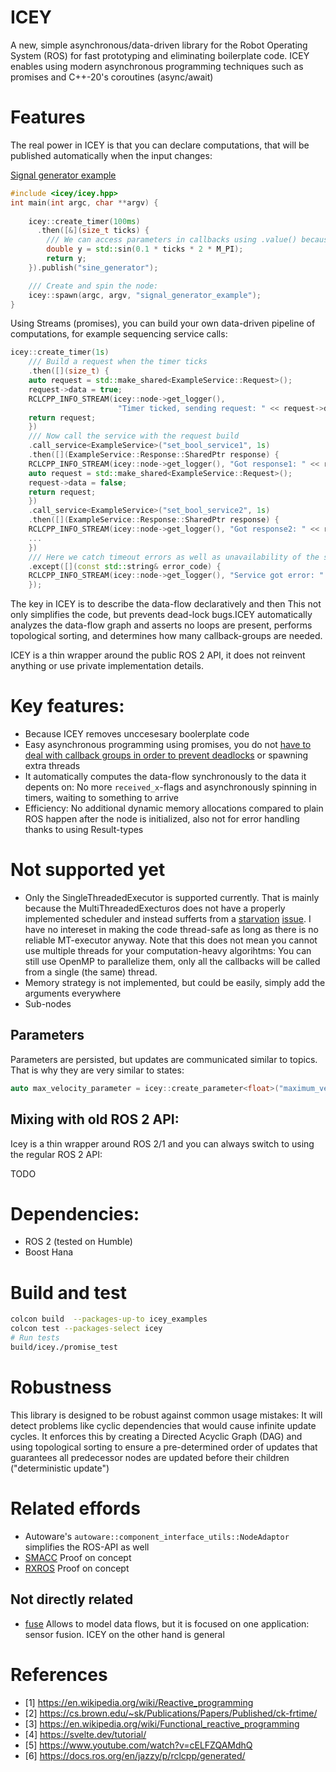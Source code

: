 # ICEY 

A new, simple asynchronous/data-driven library for the Robot Operating System (ROS) for fast prototyping and eliminating boilerplate code.
ICEY enables using modern asynchronous programming techniques such as promises and C++-20's coroutines (async/await)

# Features 

The real power in ICEY is that you can declare computations, that will  be published automatically when the input changes: 

[Signal generator example](examples/signal_generator.cpp)
```cpp
#include <icey/icey.hpp>
int main(int argc, char **argv) {
    
    icey::create_timer(100ms)
      .then([&](size_t ticks) {
        /// We can access parameters in callbacks using .value() because parameters are always initialized first.
        double y = std::sin(0.1 * ticks * 2 * M_PI);
        return y;
    }).publish("sine_generator");

    /// Create and spin the node:
    icey::spawn(argc, argv, "signal_generator_example"); 
}
```

Using Streams (promises), you can build your own data-driven pipeline of computations, for example sequencing service calls: 

```cpp
icey::create_timer(1s)
    /// Build a request when the timer ticks
    .then([](size_t) {
    auto request = std::make_shared<ExampleService::Request>();
    request->data = true;
    RCLCPP_INFO_STREAM(icey::node->get_logger(),
                        "Timer ticked, sending request: " << request->data);
    return request;
    })
    /// Now call the service with the request build
    .call_service<ExampleService>("set_bool_service1", 1s)
    .then([](ExampleService::Response::SharedPtr response) {
    RCLCPP_INFO_STREAM(icey::node->get_logger(), "Got response1: " << response->success);
    auto request = std::make_shared<ExampleService::Request>();
    request->data = false;
    return request;
    })
    .call_service<ExampleService>("set_bool_service2", 1s)
    .then([](ExampleService::Response::SharedPtr response) {
    RCLCPP_INFO_STREAM(icey::node->get_logger(), "Got response2: " << response->success);
    ...
    })
    /// Here we catch timeout errors as well as unavailability of the service:
    .except([](const std::string& error_code) {
    RCLCPP_INFO_STREAM(icey::node->get_logger(), "Service got error: " << error_code);
    });
```     

The key in ICEY is to describe the data-flow declaratively and then 
This not only simplifies the code, but prevents dead-lock bugs.ICEY automatically analyzes the data-flow graph and asserts no loops are present, performs topological sorting, and determines how many callback-groups are needed.

ICEY is a thin wrapper around the public ROS 2 API, it does not reinvent anything or use private implementation details.

# Key features: 

- Because ICEY removes unccesesary boolerplate code
- Easy asynchronous programming using promises, you do not [have to deal with callback groups in order to prevent deadlocks](https://docs.ros.org/en/jazzy/How-To-Guides/Using-callback-groups.html) or spawning extra threads
- It automatically computes the data-flow synchronously to the data it depents on: No more `received_x`-flags and asynchronously spinning in timers, waiting to something to arrive 
- Efficiency: No additional dynamic memory allocations compared to plain ROS happen after the node is initialized, also not for error handling thanks to using Result-types


# Not supported yet

- Only the SingleThreadedExecutor is supported currently. That is mainly because the MultiThreadedExecturos does not have a properly implemented scheduler and instead sufferts from a [starvation](https://github.com/ros2/rclcpp/pull/2702) [issue](https://github.com/ros2/rclcpp/issues/2402). I have no intereset in making the code thread-safe as long as there is no reliable MT-executor anyway. Note that this does not mean you cannot use multiple threads for your computation-heavy algorihtms: You can still use OpenMP to parallelize them, only all the callbacks will be called from a single (the same) thread. 
- Memory strategy is not implemented, but could be easily, simply add the arguments everywhere 
- Sub-nodes

## Parameters 

Parameters are persisted, but updates are communicated similar to topics. That is why they are very similar to states:

```cpp
auto max_velocity_parameter = icey::create_parameter<float>("maximum_velocity");
```


## Mixing with old ROS 2 API: 

Icey is a thin wrapper around ROS 2/1 and you can always switch to using the regular ROS 2 API: 

TODO 

# Dependencies: 

- ROS 2 (tested on Humble)
- Boost Hana

# Build and test 

```sh
colcon build  --packages-up-to icey_examples
colcon test --packages-select icey 
# Run tests
build/icey./promise_test
```

# Robustness 

This library is designed to be robust against common usage mistakes: It will detect problems like cyclic dependencies that would cause infinite update cycles. It enforces this by creating a Directed Acyclic Graph (DAG) and using topological sorting to ensure a pre-determined order of updates that guarantees all predecessor nodes are updated before their children ("deterministic update")

# Related effords

- Autoware's `autoware::component_interface_utils::NodeAdaptor` simplifies the ROS-API as well 
- [SMACC](https://github.com/robosoft-ai/SMACC) Proof on concept
- [RXROS](https://github.com/rosin-project/rxros2) Proof on concept

## Not directly related
- [fuse](https://github.com/locusrobotics/fuse) Allows to model data flows, but it is focused on one application: sensor fusion. ICEY on the other hand is general 

# References 

- [1] https://en.wikipedia.org/wiki/Reactive_programming 
- [2] https://cs.brown.edu/~sk/Publications/Papers/Published/ck-frtime/
- [3] https://en.wikipedia.org/wiki/Functional_reactive_programming
- [4] https://svelte.dev/tutorial/
- [5] https://www.youtube.com/watch?v=cELFZQAMdhQ
- [6] https://docs.ros.org/en/jazzy/p/rclcpp/generated/

